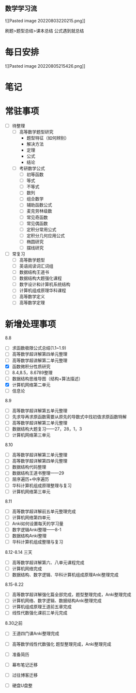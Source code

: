 ```toc
```
## 数学学习流
![[Pasted image 20220803220215.png]]

刷题>题型总结>课本总结
公式遇到就总结


# 每日安排
![[Pasted image 20220805215426.png]]


# 笔记

# 常驻事项
- [ ] 待整理
	- [ ] 高等数学题型研究
		- 题型特征（如何辨别）
		- 解决方法
		- 定理
		- 公式
		- 结论
	- [ ] 考研数学公式
		- [ ] 初等函数
		- [ ] 等式
		- [ ] 不等式
		- [ ] 数列
		- [ ] 组合数学
		- [ ] 辅助函数公式
		- [ ] 麦克劳林级数
		- [ ] 常见奇函数
		- [ ] 常见偶函数
		- [ ] 定积分常用公式
		- [ ] 定积分几何应用公式
		- [ ] 椭圆研究
		- [ ] 摆线研究

- [ ] 常复习
	- [ ] 高等数学题型
	- [ ] 英语阅读词汇词组
	- [ ] 数据结构王道书
	- [ ] 数据结构大题强化课程
	- [ ] 数字设计和计算机系统结构
	- [ ] 计算机组成原理华科课程
	- [ ] 高等数学定义
	- [ ] 高等数学定理
	
# 新增处理事项

8.8
- [ ] 求函数极限公式总结(1.1~1.9)
- [ ] 高等数学超详解第四单元整理
- [ ] 高等数学超讲解第二单元整理
- [x] 函数微积分性质研究
- [ ] 8.4,8.5，8.6789整理 
- [ ] 数据结构思维导图（结构+算法描述）
- [x] 计算机网络第二单元
- [ ] 信息论

8.9
- [ ] 高等数学超详解第五单元整理
- [ ] 先求导再求原函数需要从原先的导数式中找初值求原函数特解
- [ ] 高等数学超详解第三单元整理
- [ ] 数据结构大题复习——27，28，1，3
- [ ] 计算机网络第三单元

8.10
- [ ] 高等数学超详解第三单元整理
- [ ] 高等数学超详解第四单元整理
- [ ] 数据结构代码整理
- [ ] 数据结构王道书整理——29
- [ ] 层序遍历+中序遍历
- [ ] 华科计算机组成原理整理与复习
- [ ] 计算机网络第三单元

8.11 
- [ ] 高等数学超详解前五单元整理完成
- [ ] 计算机网络第四单元
- [ ] Anki如何设置每天的学习量
- [ ] 数字逻辑Anki整理——8-1
- [ ] 数据结构Anki整理
- [ ] 华科计算机组成整理与复习

8.12-8.14 三天
- [ ] 高等数学超详解第六、八单元课程完成
- [ ] 计算机网络完成
- [ ] 数据结构、数字逻辑、华科计算机组成原理Anki整理完成

8.15-8.22 
- [ ] 高等数学超详解强化篇全部完成，题型整理完成，Anki整理完成
- [ ] 计算机网络、数字逻辑、数据结构Anki整理完成
- [ ] 计算机组成原理王道前五章完成
- [ ] 线性代数强化课前三单元完成

8.30之前
- [ ] 王道四门课Anki整理完成
- [ ] 高等数学线性代数强化 题型整理完成，Anki整理完成

- [ ] 准备简历
- [ ] 幕布笔记迁移
- [ ] 过往博客迁移
- [ ] 硬盘U盘整